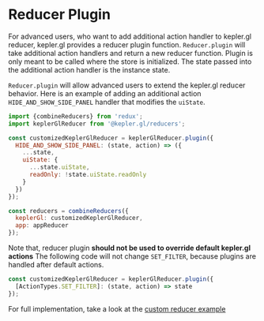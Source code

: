 # Reducer Plugin

For advanced users, who want to add additional action handler to kepler.gl reducer, kepler.gl provides a reducer plugin function. `Reducer.plugin` will take additional action handlers and return a new reducer function. Plugin is only meant to be called where the store is initialized. The state passed into the additional action handler is the instance state.

`Reducer.plugin` will allow advanced users to extend the kepler.gl reducer behavior. Here is an example of adding an additional action `HIDE_AND_SHOW_SIDE_PANEL` handler that modifies the `uiState`.

```js
import {combineReducers} from 'redux';
import keplerGlReducer from '@kepler.gl/reducers';

const customizedKeplerGlReducer = keplerGlReducer.plugin({
  HIDE_AND_SHOW_SIDE_PANEL: (state, action) => ({
    ...state,
    uiState: {
      ...state.uiState,
      readOnly: !state.uiState.readOnly
    }
  })
});

const reducers = combineReducers({
  keplerGl: customizedKeplerGlReducer,
  app: appReducer
});
```

Note that, reducer plugin **should not be used to override default kepler.gl actions** The following code will not change `SET_FILTER`, because plugins are handled after default actions.

```js
const customizedKeplerGlReducer = keplerGlReducer.plugin({
  [ActionTypes.SET_FILTER]: (state, action) => state
});
```

For full implementation, take a look at the [custom reducer example][custom-reducer-example]

[custom-reducer-example]: https://github.com/keplergl/kepler.gl/tree/master/examples/custom-reducer
